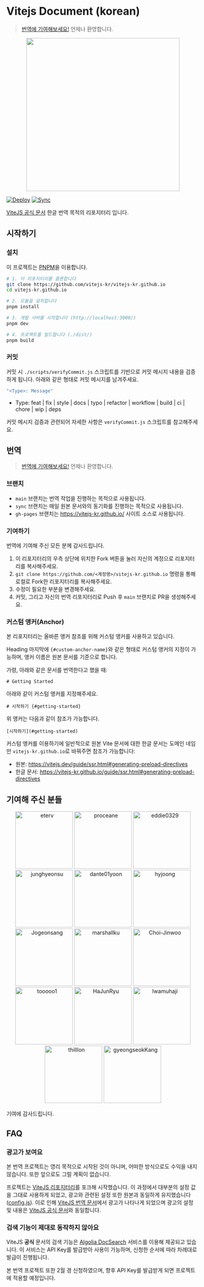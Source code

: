 # Vitejs Document (korean)

> [번역에 기여해보세요!](https://github.com/vitejs-kr/vitejs-kr.github.io/fork) 언제나 환영합니다.

<p align="center">
  <img width="400" src="./docs/logo-white.png">
</p>

[![Deploy](https://github.com/vitejs-kr/vitejs-kr.github.io/actions/workflows/deploy.yml/badge.svg)](https://github.com/vitejs-kr/vitejs-kr.github.io/actions/workflows/deploy.yml) [![Sync](https://github.com/vitejs-kr/vitejs-kr.github.io/actions/workflows/sync.yml/badge.svg)](https://github.com/vitejs/vite/commits/main/docs)

[ViteJS 공식 문서](https://vitejs.dev/) 한글 번역 목적의 리포지터리 입니다.

## 시작하기

### 설치

이 프로젝트는 [PNPM](https://pnpm.io/ko/)을 이용합니다.

```bash
# 1. 이 리포지터리를 클론합니다
git clone https://github.com/vitejs-kr/vitejs-kr.github.io
cd vitejs-kr.github.io

# 2. 모듈을 설치합니다
pnpm install

# 3. 개발 서버를 시작합니다 (http://localhost:3000/)
pnpm dev

# 4. 프로젝트를 빌드합니다 (./dist/)
pnpm build
```

### 커밋

커밋 시 `./scripts/verifyCommit.js` 스크립트를 기반으로 커밋 메시지 내용을 검증하게 됩니다. 아래와 같은 형태로 커밋 메시지를 남겨주세요.

```bash
"<Type>: Message"
```

- Type: feat | fix | style | docs | typo | refactor | workflow | build | ci | chore | wip | deps

커밋 메시지 검증과 관련되어 자세한 사항은 `verifyCommit.js` 스크립트를 참고해주세요.

## 번역

> [번역에 기여해보세요!](https://github.com/vitejs-kr/vitejs-kr.github.io/fork) 언제나 환영합니다.

### 브랜치

- `main` 브랜치는 번역 작업을 진행하는 목적으로 사용됩니다.
- `sync` 브랜치는 매일 원본 문서와의 동기화를 진행하는 목적으로 사용됩니다.
- `gh-pages` 브랜치는 https://vitejs-kr.github.io/ 사이트 소스로 사용됩니다.

### 기여하기

번역에 기여해 주신 모든 분께 감사드립니다.

1. 이 리포지터리의 우측 상단에 위치한 Fork 버튼을 눌러 자신의 계정으로 리포지터리를 복사해주세요.
2. `git clone https://github.com/<계정명>/vitejs-kr.github.io` 명령을 통해 로컬로 Fork한 리포지터리를 복사해주세요.
3. 수정이 필요한 부분을 변경해주세요.
4. 커밋, 그리고 자신의 번역 리포지터리로 Push 후 `main` 브랜치로 PR을 생성해주세요.

### 커스텀 앵커(Anchor)

본 리포지터리는 올바른 앵커 참조를 위해 커스텀 앵커를 사용하고 있습니다.

Heading 마지막에 `{#custom-anchor-name}`와 같은 형태로 커스텀 앵커의 지정이 가능하며, 앵커 이름은 원본 문서를 기준으로 합니다.

가령, 아래와 같은 문서를 번역한다고 했을 때:

```
# Getting Started
```

아래와 같이 커스텀 앵커를 지정해주세요.

```
# 시작하기 {#getting-started}
```

위 앵커는 다음과 같이 참조가 가능합니다.

```
[시작하기](#getting-started)
```

커스텀 앵커를 이용하기에 일반적으로 원본 Vite 문서에 대한 한글 문서는 도메인 네임만 `vitejs-kr.github.io`로 바꿔주면 참조가 가능합니다:

- 원본: https://vitejs.dev/guide/ssr.html#generating-preload-directives
- 한글 문서: https://vitejs-kr.github.io/guide/ssr.html#generating-preload-directives

## 기여해 주신 분들

<p align="center">
   <a target="_blank" href="https://github.com/eterv"><img width="150" src="https://github.com/eterv.png" alt="eterv"></a>
   <a target="_blank" href="https://github.com/proceane"><img width="150" src="https://github.com/proceane.png" alt="proceane"></a>
   <a target="_blank" href="https://github.com/eddie0329"><img width="150" src="https://github.com/eddie0329.png" alt="eddie0329"></a>
   <a target="_blank" href="https://github.com/junghyeonsu"><img width="150" src="https://github.com/junghyeonsu.png" alt="junghyeonsu"></a>
   <a target="_blank" href="https://github.com/dante01yoon"><img width="150" src="https://github.com/dante01yoon.png" alt="dante01yoon"></a>
   <a target="_blank" href="https://github.com/hyjoong"><img width="150" src="https://github.com/hyjoong.png" alt="hyjoong"></a>
   <a target="_blank" href="https://github.com/Jogeonsang"><img width="150" src="https://github.com/Jogeonsang.png" alt="Jogeonsang"></a>
   <a target="_blank" href="https://github.com/marshallku"><img width="150" src="https://github.com/marshallku.png" alt="marshallku"></a>
   <a target="_blank" href="https://github.com/Choi-Jinwoo"><img width="150" src="https://github.com/Choi-Jinwoo.png" alt="Choi-Jinwoo"></a>
   <a target="_blank" href="https://github.com/tooooo1"><img width="150" src="https://github.com/tooooo1.png" alt="tooooo1"></a>
   <a target="_blank" href="https://github.com/HaJunRyu"><img width="150" src="https://github.com/HaJunRyu.png" alt="HaJunRyu"></a>
   <a target="_blank" href="https://github.com/lwamuhaji"><img width="150" src="https://github.com/lwamuhaji.png" alt="lwamuhaji"></a>
   <a target="_blank" href="https://github.com/thilllon"><img width="150" src="https://github.com/thilllon.png" alt="thilllon"></a>
   <a target="_blank" href="https://github.com/gyeongseokKang"><img width="150" src="https://github.com/gyeongseokKang.png" alt="gyeongseokKang"></a>
 </p>

기여에 감사드립니다.

## FAQ

### 광고가 보여요

본 번역 프로젝트는 영리 목적으로 시작된 것이 아니며, 어떠한 방식으로도 수익을 내지 않습니다. 또한 앞으로도 그럴 계획이 없습니다.

프로젝트는 [ViteJS 리포지터리](https://github.com/vitejs/vite)를 포크해 시작했습니다. 이 과정에서 대부분의 설정 값을 그대로 사용하게 되었고, 광고와 관련된 설정 또한 원본과 동일하게 유지했습니다([config.js](https://github.com/vitejs-kr/vitejs-kr.github.io/blob/eae7c247bfc1ad0056428987f4f781eef762d6b5/.vitepress/config.js#L26)). 이로 인해 [ViteJS 번역 문서](https://vitejs-kr.github.io/)에서 광고가 나타나게 되었으며 광고의 설정 및 내용은 [ViteJS 공식 문서](https://vitejs.dev/)와 동일합니다.

### 검색 기능이 제대로 동작하지 않아요

ViteJS **공식** 문서의 검색 기능은 [Algolia DocSearch](https://docsearch.algolia.com/) 서비스를 이용해 제공되고 있습니다. 이 서비스는 API Key를 발급받아 사용이 가능하며, 신청한 순서에 따라 차례대로 발급이 진행됩니다.

본 번역 프로젝트 또한 2월 경 신청하였으며, 향후 API Key를 발급받게 되면 프로젝트에 적용할 예정입니다.
